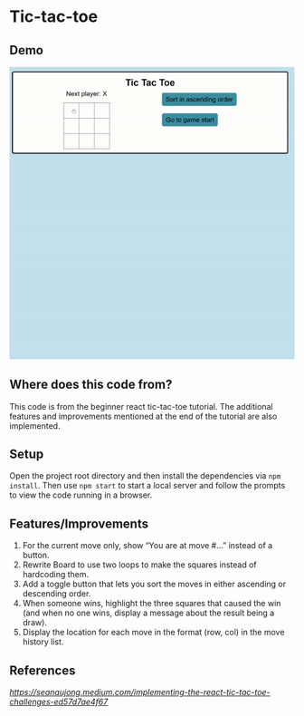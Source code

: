 # Tic-tac-toe

## Demo 

![Demo Tic Tac Toe](demo/demo-tic-tac-toe.gif)

## Where does this code from?

This code is from the beginner react tic-tac-toe tutorial.
The additional features and improvements mentioned at the end of the tutorial are also implemented.

## Setup

Open the project root directory and then install the dependencies via `npm install`. Then use `npm start` to start a local server and follow the prompts to view the code running in a browser.

## Features/Improvements

1. For the current move only, show “You are at move #…” instead of a button.
2. Rewrite Board to use two loops to make the squares instead of hardcoding them.
3. Add a toggle button that lets you sort the moves in either ascending or descending order.
4. When someone wins, highlight the three squares that caused the win (and when no one wins, display a message about the result being a draw).
5. Display the location for each move in the format (row, col) in the move history list.

## References
*https://seanaujong.medium.com/implementing-the-react-tic-tac-toe-challenges-ed57d7ae4f67*